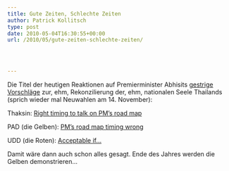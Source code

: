 ```yaml
---
title: Gute Zeiten, Schlechte Zeiten
author: Patrick Kollitsch
type: post
date: 2010-05-04T16:30:55+00:00
url: /2010/05/gute-zeiten-schlechte-zeiten/




---
```

Die Titel der heutigen Reaktionen auf Premierminister Abhisits [gestrige Vorschläge][1] zur, ehm, Rekonzilierung der, ehm, nationalen Seele Thailands (sprich wieder mal Neuwahlen am 14. November):

Thaksin: [Right timing to talk on PM&#8217;s road map][2]
  
<span class="caps">PAD</span> (die Gelben): [PM&#8217;s road map timing wrong][3]
  
<span class="caps">UDD</span> (die Roten): [Acceptable if&#8230;][4]

Damit wäre dann auch schon alles gesagt. Ende des Jahres werden die Gelben demonstrieren&#8230;

 [1]: http://www.nationmultimedia.com/home/2010/05/05/politics/PM&039;s-road-map-to-be-activated-regardless-of-re-30128575.html
 [2]: http://www.nationmultimedia.com/home/2010/05/05/politics/Right-timing-to-talk-on-PM&039;s-road-map-Thaksin-30128579.html
 [3]: http://www.nationmultimedia.com/home/2010/05/05/politics/PM&039;s-road-map-timing-wrong-PAD-30128577.html
 [4]: http://www.nationmultimedia.com/home/2010/05/05/politics/Acceptable-if--30128580.html